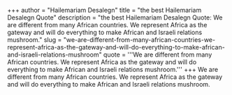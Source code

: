 +++
author = "Hailemariam Desalegn"
title = "the best Hailemariam Desalegn Quote"
description = "the best Hailemariam Desalegn Quote: We are different from many African countries. We represent Africa as the gateway and will do everything to make African and Israeli relations mushroom."
slug = "we-are-different-from-many-african-countries-we-represent-africa-as-the-gateway-and-will-do-everything-to-make-african-and-israeli-relations-mushroom"
quote = '''We are different from many African countries. We represent Africa as the gateway and will do everything to make African and Israeli relations mushroom.'''
+++
We are different from many African countries. We represent Africa as the gateway and will do everything to make African and Israeli relations mushroom.
